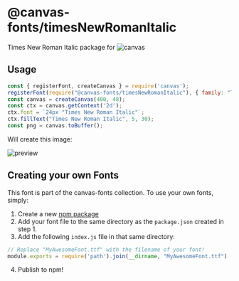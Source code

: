 @canvas-fonts/timesNewRomanItalic
====

Times New Roman Italic package for ![canvas](https://npmjs.org/package/canvas)

## Usage

```js
const { registerFont, createCanvas } = require('canvas');
registerFont(require("@canvas-fonts/timesNewRomanItalic"), { family: "Times New Roman Italic" });
const canvas = createCanvas(400, 48);
const ctx = canvas.getContext('2d');
ctx.font = `24px "Times New Roman Italic"`;
ctx.fillText("Times New Roman Italic", 5, 30);
const png = canvas.toBuffer();
```

Will create this image:

![preview](https://github.com/retrohacker/canvas-fonts/raw/master/previews/timesNewRomanItalic.png)

## Creating your own Fonts

This font is part of the canvas-fonts collection. To use your own fonts, simply:

1. Create a new [npm package](https://docs.npmjs.com/creating-node-js-modules)
2. Add your font file to the same directory as the `package.json` created in step 1.
3. Add the following `index.js` file in that same directory:

```js
// Replace "MyAwesomeFont.ttf" with the filename of your font!
module.exports = require('path').join(__dirname, "MyAwesomeFont.ttf")
```

4. Publish to npm!
